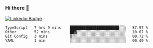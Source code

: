 ### Hi there 👋

[![Linkedin Badge](https://img.shields.io/badge/-Adroaldo%20Pagliari-6633cc?style=flat-square&logo=Linkedin&logoColor=white&link=https://www.linkedin.com/in/adroaldo-pagliari-5856363b/)](https://www.linkedin.com/in/adroaldo-pagliari-5856363b/)

<!--
**adroaldopagliari/adroaldopagliari** is a ✨ _special_ ✨ repository because its `README.md` (this file) appears on your GitHub profile.

Here are some ideas to get you started:

- 🔭 I’m currently working on ...
- 🌱 I’m currently learning ...
- 👯 I’m looking to collaborate on ...
- 🤔 I’m looking for help with ...
- 💬 Ask me about ...
- 📫 How to reach me: ...
- 😄 Pronouns: ...
- ⚡ Fun fact: ...
-->

<!--START_SECTION:waka-->
```text
TypeScript   7 hrs 9 mins    ██████████████████████░░░   87.97 % 
Other        52 mins         ██▓░░░░░░░░░░░░░░░░░░░░░░   10.67 % 
Git Config   3 mins          ▒░░░░░░░░░░░░░░░░░░░░░░░░   00.72 % 
YAML         1 min           ░░░░░░░░░░░░░░░░░░░░░░░░░   00.40 % 
```
<!--END_SECTION:waka-->
